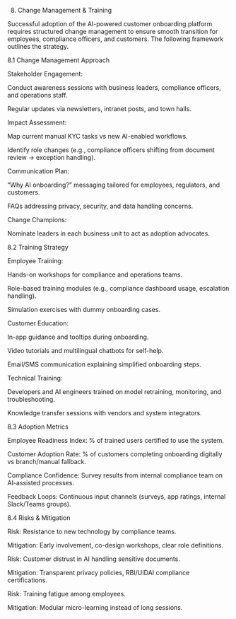 8. Change Management & Training

Successful adoption of the AI-powered customer onboarding platform requires structured change management to ensure smooth transition for employees, compliance officers, and customers. The following framework outlines the strategy.

8.1 Change Management Approach

Stakeholder Engagement:

Conduct awareness sessions with business leaders, compliance officers, and operations staff.

Regular updates via newsletters, intranet posts, and town halls.

Impact Assessment:

Map current manual KYC tasks vs new AI-enabled workflows.

Identify role changes (e.g., compliance officers shifting from document review → exception handling).

Communication Plan:

“Why AI onboarding?” messaging tailored for employees, regulators, and customers.

FAQs addressing privacy, security, and data handling concerns.

Change Champions:

Nominate leaders in each business unit to act as adoption advocates.

8.2 Training Strategy

Employee Training:

Hands-on workshops for compliance and operations teams.

Role-based training modules (e.g., compliance dashboard usage, escalation handling).

Simulation exercises with dummy onboarding cases.

Customer Education:

In-app guidance and tooltips during onboarding.

Video tutorials and multilingual chatbots for self-help.

Email/SMS communication explaining simplified onboarding steps.

Technical Training:

Developers and AI engineers trained on model retraining, monitoring, and troubleshooting.

Knowledge transfer sessions with vendors and system integrators.

8.3 Adoption Metrics

Employee Readiness Index: % of trained users certified to use the system.

Customer Adoption Rate: % of customers completing onboarding digitally vs branch/manual fallback.

Compliance Confidence: Survey results from internal compliance team on AI-assisted processes.

Feedback Loops: Continuous input channels (surveys, app ratings, internal Slack/Teams groups).

8.4 Risks & Mitigation

Risk: Resistance to new technology by compliance teams.

Mitigation: Early involvement, co-design workshops, clear role definitions.

Risk: Customer distrust in AI handling sensitive documents.

Mitigation: Transparent privacy policies, RBI/UIDAI compliance certifications.

Risk: Training fatigue among employees.

Mitigation: Modular micro-learning instead of long sessions.

